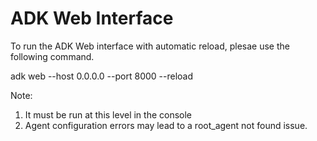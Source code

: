 # ADK Web Interface

To run the ADK Web interface with automatic reload, plesae use the following command.

adk web --host 0.0.0.0 --port 8000 --reload

Note:

1. It must be run at this level in the console
2. Agent configuration errors may lead to a root_agent not found issue.